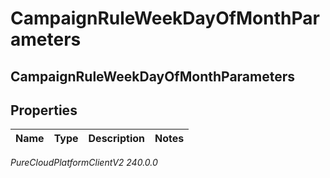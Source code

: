 # CampaignRuleWeekDayOfMonthParameters

## CampaignRuleWeekDayOfMonthParameters

## Properties

|Name | Type | Description | Notes|
|------------ | ------------- | ------------- | -------------|



_PureCloudPlatformClientV2 240.0.0_
